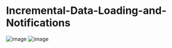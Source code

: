 # Incremental-Data-Loading-and-Notifications
![image](https://github.com/user-attachments/assets/ac46dec2-76ca-4537-b996-f4c53f4d37c3)
![image](https://github.com/user-attachments/assets/d5403b6f-a53f-4f34-8fb8-0bc79765b8be)

